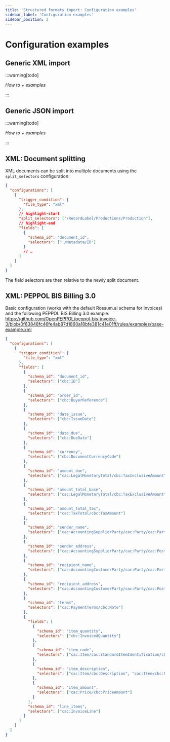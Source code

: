 ```yaml
---
title: 'Structured formats import: Configuration examples'
sidebar_label: 'Configuration examples'
sidebar_position: 2
---
```


# Configuration examples

## Generic XML import

:::warning[todo]

_How to + examples_

:::

## Generic JSON import

:::warning[todo]

_How to + examples_

:::

## XML: Document splitting

XML documents can be split into multiple documents using the `split_selectors` configuration:

```json
{
  "configurations": [
    {
      "trigger_condition": {
        "file_type": "xml"
      },
      // highlight-start
      "split_selectors": ["/RecordLabel/Productions/Production"],
      // highlight-end
      "fields": [
        {
          "schema_id": "document_id",
          "selectors": ["./Metadata/ID"]
        }
        // …
      ]
    }
  ]
}
```

The field selectors are then relative to the newly split document.

## XML: PEPPOL BIS Billing 3.0

Basic configuration (works with the default Rossum.ai schema for invoices) and the following PEPPOL BIS Billing 3.0 example: https://github.com/OpenPEPPOL/peppol-bis-invoice-3/blob/0f63848fc46fe4ab87d1860a18bfe381c41e01ff/rules/examples/base-example.xml

```json
{
  "configurations": [
    {
      "trigger_condition": {
        "file_type": "xml"
      },
      "fields": [
        {
          "schema_id": "document_id",
          "selectors": ["cbc:ID"]
        },
        {
          "schema_id": "order_id",
          "selectors": ["cbc:BuyerReference"]
        },
        {
          "schema_id": "date_issue",
          "selectors": ["cbc:IssueDate"]
        },
        {
          "schema_id": "date_due",
          "selectors": ["cbc:DueDate"]
        },
        {
          "schema_id": "currency",
          "selectors": ["cbc:DocumentCurrencyCode"]
        },
        {
          "schema_id": "amount_due",
          "selectors": ["cac:LegalMonetaryTotal/cbc:TaxInclusiveAmount"]
        },
        {
          "schema_id": "amount_total_base",
          "selectors": ["cac:LegalMonetaryTotal/cbc:TaxExclusiveAmount"]
        },
        {
          "schema_id": "amount_total_tax",
          "selectors": ["cac:TaxTotal/cbc:TaxAmount"]
        },
        {
          "schema_id": "sender_name",
          "selectors": ["cac:AccountingSupplierParty/cac:Party/cac:PartyName/cbc:Name"]
        },
        {
          "schema_id": "sender_address",
          "selectors": ["cac:AccountingSupplierParty/cac:Party/cac:PostalAddress/cbc:StreetName"]
        },
        {
          "schema_id": "recipient_name",
          "selectors": ["cac:AccountingCustomerParty/cac:Party/cac:PartyName/cbc:Name"]
        },
        {
          "schema_id": "recipient_address",
          "selectors": ["cac:AccountingCustomerParty/cac:Party/cac:PostalAddress/cbc:StreetName"]
        },
        {
          "schema_id": "terms",
          "selectors": ["cac:PaymentTerms/cbc:Note"]
        },
        {
          "fields": [
            {
              "schema_id": "item_quantity",
              "selectors": ["cbc:InvoicedQuantity"]
            },
            {
              "schema_id": "item_code",
              "selectors": ["cac:Item/cac:StandardItemIdentification/cbc:ID"]
            },
            {
              "schema_id": "item_description",
              "selectors": ["cac:Item/cbc:Description", "cac:Item/cbc:Name"]
            },
            {
              "schema_id": "item_amount",
              "selectors": ["cac:Price/cbc:PriceAmount"]
            }
          ],
          "schema_id": "line_items",
          "selectors": ["cac:InvoiceLine"]
        }
      ]
    }
  ]
}
```
